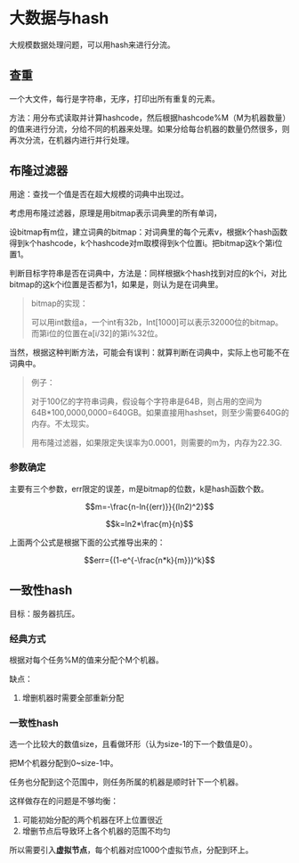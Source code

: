 # 大数据与hash

大规模数据处理问题，可以用hash来进行分流。

## 查重

一个大文件，每行是字符串，无序，打印出所有重复的元素。

方法：用分布式读取并计算hashcode，然后根据hashcode%M（M为机器数量）的值来进行分流，分给不同的机器来处理。如果分给每台机器的数量仍然很多，则再次分流，在机器内进行并行处理。

## 布隆过滤器

用途：查找一个值是否在超大规模的词典中出现过。

考虑用布隆过滤器，原理是用bitmap表示词典里的所有单词，

设bitmap有m位，建立词典的bitmap：对词典里的每个元素v，根据k个hash函数得到k个hashcode，k个hashcode对m取模得到k个位置i。把bitmap这k个第i位置1。

判断目标字符串是否在词典中，方法是：同样根据k个hash找到对应的k个i，对比bitmap的这k个i位置是否都为1，如果是，则认为是在词典里。

> bitmap的实现：
>
> 可以用int数组a，一个int有32b，Int\[1000\]可以表示32000位的bitmap。而第i位的位置在a\[i/32\]的第i%32位。

当然，根据这种判断方法，可能会有误判：就算判断在词典中，实际上也可能不在词典中。

> 例子：
>
> 对于100亿的字符串词典，假设每个字符串是64B，则占用的空间为64B\*100,0000,0000=640GB。如果直接用hashset，则至少需要640G的内存。不太现实。
>
> 用布隆过滤器，如果限定失误率为0.0001，则需要的m为，内存为22.3G.

### 参数确定

主要有三个参数，err限定的误差，m是bitmap的位数，k是hash函数个数。

$$m=-\frac{n-ln{(err)}}{(ln2)^2}$$

$$k=ln2*\frac{m}{n}$$

上面两个公式是根据下面的公式推导出来的：

$$err={(1-e^{-\frac{n*k}{m}})^k}$$

## 一致性hash

目标：服务器抗压。

### 经典方式

根据对每个任务%M的值来分配个M个机器。

缺点：

1. 增删机器时需要全部重新分配

### 一致性hash

选一个比较大的数值size，且看做环形（认为size-1的下一个数值是0）。

把M个机器分配到0~size-1中。

任务也分配到这个范围中，则任务所属的机器是顺时针下一个机器。

这样做存在的问题是不够均衡：

1. 可能初始分配的两个机器在环上位置很近
2. 增删节点后导致环上各个机器的范围不均匀

所以需要引入**虚拟节点**，每个机器对应1000个虚拟节点，分配到环上。

